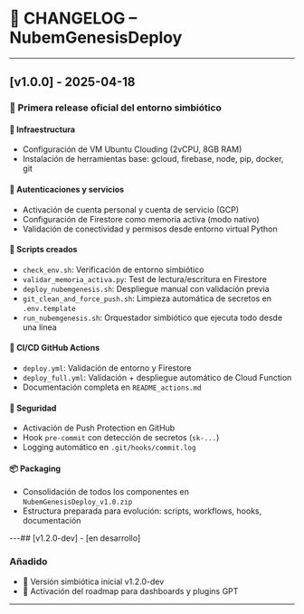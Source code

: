 # 📜 CHANGELOG – NubemGenesisDeploy

---

## [v1.0.0] - 2025-04-18

### 🔰 Primera release oficial del entorno simbiótico

#### 🧱 Infraestructura
- Configuración de VM Ubuntu Clouding (2vCPU, 8GB RAM)
- Instalación de herramientas base: gcloud, firebase, node, pip, docker, git

#### 🔐 Autenticaciones y servicios
- Activación de cuenta personal y cuenta de servicio (GCP)
- Configuración de Firestore como memoria activa (modo nativo)
- Validación de conectividad y permisos desde entorno virtual Python

#### 🧠 Scripts creados
- `check_env.sh`: Verificación de entorno simbiótico
- `validar_memoria_activa.py`: Test de lectura/escritura en Firestore
- `deploy_nubemgenesis.sh`: Despliegue manual con validación previa
- `git_clean_and_force_push.sh`: Limpieza automática de secretos en `.env.template`
- `run_nubemgenesis.sh`: Orquestador simbiótico que ejecuta todo desde una línea

#### 🔄 CI/CD GitHub Actions
- `deploy.yml`: Validación de entorno y Firestore
- `deploy_full.yml`: Validación + despliegue automático de Cloud Function
- Documentación completa en `README_actions.md`

#### 🔐 Seguridad
- Activación de Push Protection en GitHub
- Hook `pre-commit` con detección de secretos (`sk-...`)
- Logging automático en `.git/hooks/commit.log`

#### 📦 Packaging
- Consolidación de todos los componentes en `NubemGenesisDeploy_v1.0.zip`
- Estructura preparada para evolución: scripts, workflows, hooks, documentación

---## [v1.2.0-dev] - [en desarrollo]

### Añadido
- 📁 Versión simbiótica inicial v1.2.0-dev
- 🧭 Activación del roadmap para dashboards y plugins GPT

---